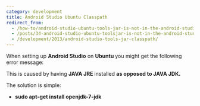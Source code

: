 ```yaml
---
category: development
title: Android Studio Ubuntu Classpath
redirect_from:
  - /how-to/android-studio-ubuntu-tools-jar-is-not-in-the-android-studio-classpath-please-ensure-java_home-points-to-jdk-rather-than-jre/
  - /posts/34-android-studio-ubuntu-toolsjar-is-not-in-the-android-studio-classpath-please-ensure-javahome-points-to-jdk-rather-than-jre/
  - /development/2013/android-studio-tools-jar-classpath/
---
```


When setting up&nbsp;<strong>Android Studio</strong> on <b>Ubuntu&nbsp;</b>you might get the following error message:

<script src="https://gist.github.com/maxmumford/7719073.js"></script>

This is caused by having&nbsp;<strong>JAVA JRE&nbsp;</strong>installed&nbsp;<strong>as opposed to JAVA JDK.</strong>

The solution is simple:

<ul>
	<li><strong>sudo apt-get install openjdk-7-jdk</strong></li>
</ul>
